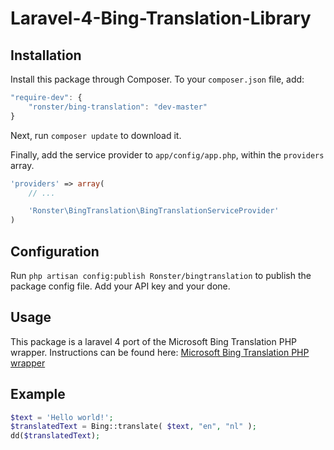 Laravel-4-Bing-Translation-Library
==================================

## Installation

Install this package through Composer. To your `composer.json` file, add:

```js
"require-dev": {
	"ronster/bing-translation": "dev-master"
}
```

Next, run `composer update` to download it.

Finally, add the service provider to `app/config/app.php`, within the `providers` array.

```php
'providers' => array(
	// ...

	'Ronster\BingTranslation\BingTranslationServiceProvider'
)
```

## Configuration

Run `php artisan config:publish Ronster/bingtranslation` to publish the package config file. Add your API key and your done.

## Usage

This package is a laravel 4 port of the Microsoft Bing Translation PHP wrapper. Instructions can be found here: [Microsoft Bing Translation PHP wrapper](http://www.codediesel.com/php/microsoft-bing-translate-php-wrapper/)

## Example
```php
$text = 'Hello world!';
$translatedText = Bing::translate( $text, "en", "nl" );
dd($translatedText);
```
